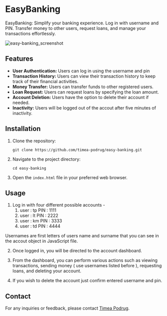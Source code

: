 # EasyBanking

EasyBanking: Simplify your banking experience. Log in with username and PIN. Transfer money to other users, request loans, and manage your transactions effortlessly.



![easy-banking_screenshot](https://github.com/timea-podrug/easy-banking/assets/108535463/7fb25a07-89c2-4427-8bc7-7a633628b9f5)



<!--
![EasyBanking_screenshot](https://github.com/timea-podrug/EasyBanking/assets/108535463/8d7f039c-122c-42a5-842c-220cbec4d33a)
-->
## Features

- **User Authentication:** Users can log in using the username and pin
- **Transaction History:** Users can view their transaction history to keep track of their financial activities.
- **Money Transfer:** Users can transfer funds to other registered users.
- **Loan Request:** Users can request loans by specifying the loan amount.
- **Account Deletion:** Users have the option to delete their account if needed.
- **Inactivity:** Users will be logged out of the accout after five minutes of inactivity.

## Installation

1. Clone the repository:

   ```shell
   git clone https://github.com/timea-podrug/easy-banking.git
   ```

2. Navigate to the project directory:

   ```shell
   cd easy-banking
   ```

3. Open the `index.html` file in your preferred web browser.

## Usage

1. Log in with four different possible accounts -
   1. user : tp PIN : 1111
   2. user : lt PIN : 2222
   3. user : km PIN : 3333
   4. user : td PIN : 4444
   
Usernames are first letters of users name and surname that you can see in the accout object in JavaScript file.

2. Once logged in, you will be directed to the account dashboard.

3. From the dashboard, you can perform various actions such as viewing transactions, sending money ( use usernames listed before ), requesting loans, and deleting your account.

4. If you wish to delete the account just confirm entered username and pin.

## Contact

For any inquiries or feedback, please contact [Timea Podrug](mailto:timea-podrug@gmail.com).


